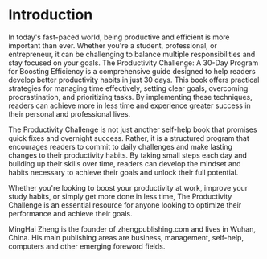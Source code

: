 # Introduction

In today's fast-paced world, being productive and efficient is more important than ever. Whether you're a student, professional, or entrepreneur, it can be challenging to balance multiple responsibilities and stay focused on your goals. The Productivity Challenge: A 30-Day Program for Boosting Efficiency is a comprehensive guide designed to help readers develop better productivity habits in just 30 days. This book offers practical strategies for managing time effectively, setting clear goals, overcoming procrastination, and prioritizing tasks. By implementing these techniques, readers can achieve more in less time and experience greater success in their personal and professional lives.

The Productivity Challenge is not just another self-help book that promises quick fixes and overnight success. Rather, it is a structured program that encourages readers to commit to daily challenges and make lasting changes to their productivity habits. By taking small steps each day and building up their skills over time, readers can develop the mindset and habits necessary to achieve their goals and unlock their full potential.

Whether you're looking to boost your productivity at work, improve your study habits, or simply get more done in less time, The Productivity Challenge is an essential resource for anyone looking to optimize their performance and achieve their goals.


MingHai Zheng is the founder of zhengpublishing.com and lives in Wuhan, China. His main publishing areas are business, management, self-help, computers and other emerging foreword fields.
